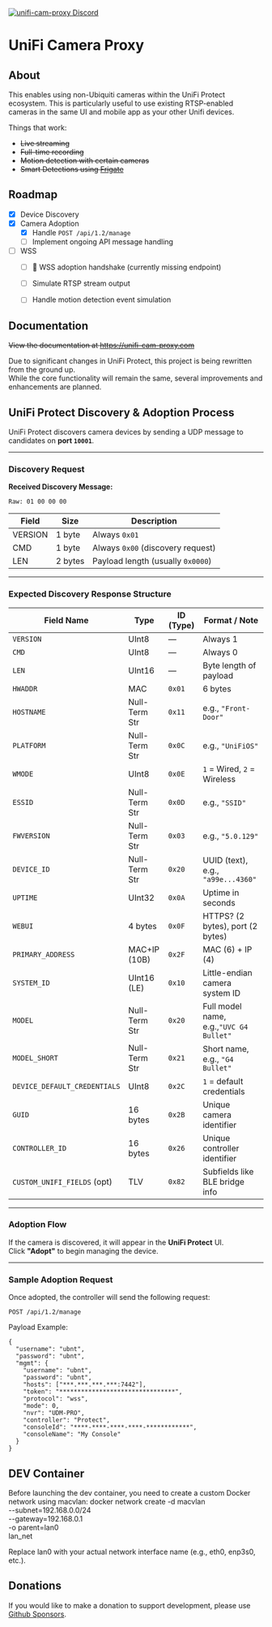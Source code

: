 [![unifi-cam-proxy Discord](https://img.shields.io/discord/937237037466124330?color=0559C9&label=Discord&logo=discord&logoColor=%23FFFFFF&style=for-the-badge)](https://discord.gg/Bxk9uGT6MW)

# UniFi Camera Proxy

## About

This enables using non-Ubiquiti cameras within the UniFi Protect ecosystem. This is
particularly useful to use existing RTSP-enabled cameras in the same UI and
mobile app as your other Unifi devices.

Things that work:

* ~~Live streaming~~
* ~~Full-time recording~~
* ~~Motion detection with certain cameras~~
* ~~Smart Detections using [Frigate](https://github.com/blakeblackshear/frigate)~~

## Roadmap
- [x] Device Discovery
- [x] Camera Adoption
  - [x] Handle `POST /api/1.2/manage`
  - [ ] Implement ongoing API message handling
- [ ] WSS
  - [ ] 🛑 WSS adoption handshake (currently missing endpoint)
  - [ ] Simulate RTSP stream output
  - [ ] Handle motion detection event simulation


## Documentation

~~View the documentation at <https://unifi-cam-proxy.com>~~

Due to significant changes in UniFi Protect, this project is being rewritten from the ground up.  
While the core functionality will remain the same, several improvements and enhancements are planned.

## UniFi Protect Discovery & Adoption Process

UniFi Protect discovers camera devices by sending a UDP message to candidates on **port `10001`**.

---

### Discovery Request

**Received Discovery Message:**

```
Raw: 01 00 00 00
```

| Field     | Size   | Description                       |
|-----------|--------|-----------------------------------|
| VERSION   | 1 byte | Always `0x01`                     |
| CMD       | 1 byte | Always `0x00` (discovery request) |
| LEN       | 2 bytes| Payload length (usually `0x0000`) |

---

### Expected Discovery Response Structure

| Field Name                   | Type          | ID (Type) | Format / Note                          |
|------------------------------|---------------|-----------|----------------------------------------|
| `VERSION`                    | UInt8         | —         | Always 1                               |
| `CMD`                        | UInt8         | —         | Always 0                               |
| `LEN`                        | UInt16        | —         | Byte length of payload                 |
| `HWADDR`                     | MAC           | `0x01`    | 6 bytes                                |
| `HOSTNAME`                   | Null-Term Str | `0x11`    | e.g., `"Front-Door"`                   |
| `PLATFORM`                   | Null-Term Str | `0x0C`    | e.g., `"UniFiOS"`                      |
| `WMODE`                      | UInt8         | `0x0E`    | `1` = Wired, `2` = Wireless            |
| `ESSID`                      | Null-Term Str | `0x0D`    | e.g., `"SSID"`                         |
| `FWVERSION`                  | Null-Term Str | `0x03`    | e.g., `"5.0.129"`                      |
| `DEVICE_ID`                  | Null-Term Str | `0x20`    | UUID (text), e.g., `"a99e...4360"`     |
| `UPTIME`                     | UInt32        | `0x0A`    | Uptime in seconds                      |
| `WEBUI`                      | 4 bytes       | `0x0F`    | HTTPS? (2 bytes), port (2 bytes)       |
| `PRIMARY_ADDRESS`            | MAC+IP (10B)  | `0x2F`    | MAC (6) + IP (4)                       |
| `SYSTEM_ID`                  | UInt16 (LE)   | `0x10`    | Little-endian camera system ID         |
| `MODEL`                      | Null-Term Str | `0x20`    | Full model name, e.g.,`"UVC G4 Bullet"`|
| `MODEL_SHORT`                | Null-Term Str | `0x21`    | Short name, e.g., `"G4 Bullet"`        |
| `DEVICE_DEFAULT_CREDENTIALS` | UInt8         | `0x2C`    | `1` = default credentials              |
| `GUID`                       | 16 bytes      | `0x2B`    | Unique camera identifier               |
| `CONTROLLER_ID`              | 16 bytes      | `0x26`    | Unique controller identifier           |
| `CUSTOM_UNIFI_FIELDS` (opt)  | TLV           | `0x82`    | Subfields like BLE bridge info         |

---

### Adoption Flow

If the camera is discovered, it will appear in the **UniFi Protect** UI.  
Click **"Adopt"** to begin managing the device.

---

### Sample Adoption Request

Once adopted, the controller will send the following request:

```http
POST /api/1.2/manage
```
Payload Example:
```
{
  "username": "ubnt",
  "password": "ubnt",
  "mgmt": {
    "username": "ubnt",
    "password": "ubnt",
    "hosts": ["***.***.***.***:7442"],
    "token": "********************************",
    "protocol": "wss",
    "mode": 0,
    "nvr": "UDM-PRO",
    "controller": "Protect",
    "consoleId": "****-****-****-****-************",
    "consoleName": "My Console"
  }
}
```

## DEV Container

Before launching the dev container, you need to create a custom Docker network using macvlan:
docker network create -d macvlan \
  --subnet=192.168.0.0/24 \
  --gateway=192.168.0.1 \
  -o parent=lan0 \
  lan_net

Replace lan0 with your actual network interface name (e.g., eth0, enp3s0, etc.).

## Donations

If you would like to make a donation to support development, please use [Github Sponsors](https://github.com/sponsors/keshavdv).
